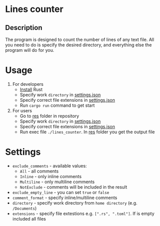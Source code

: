 # Lines counter

## Description
The program is designed to count the number of lines of any text file. All you need to do is specify the desired directory, and everything else the program will do for you.

# Usage
1. For developers
    - [Install](https://www.rust-lang.org/tools/install) Rust
    - Specify work `directory` in [settings.json](/settings.json#L11)
    - Specify correct file extensions in [settings.json](/settings.json#L12)
    - Run `cargo run` command to get start
2. For users
    - Go to [res](/res/) folder in repository
    - Specify work `directory` in [settings.json](/res/settings.json#L11)
    - Specify correct file extensions in [settings.json](/res/settings.json#L12)
    - Run exec file `./lines_counter`. In [res](/res/) folder you get the output file

# Settings
- `exclude_comments` - available values:
    - `All` - all comments
    - `Inline` - only inline comments
    - `Multiline` - only multiline comments
    - `NotExclude` - comments will be included in the result
- `exclude_empty_line` - you can set `true` or `false`
- `comment_format` - specify inline/multiline comments
- `directory` - specify work directory from `home directory` (e.g. `/Documents`)
- `extensions` - specify file extestions e.g. `[".rs", ".toml"]`. If is empty included all files
